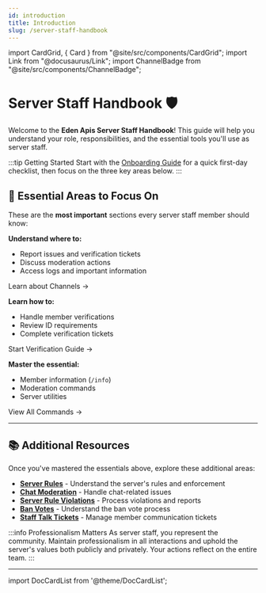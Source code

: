 ```yaml
---
id: introduction
title: Introduction
slug: /server-staff-handbook
---
```


import CardGrid, { Card } from "@site/src/components/CardGrid";
import Link from "@docusaurus/Link";
import ChannelBadge from "@site/src/components/ChannelBadge";

# Server Staff Handbook 🛡️

Welcome to the **Eden Apis Server Staff Handbook**! This guide will help you understand your role, responsibilities, and the essential tools you'll use as server staff.

:::tip Getting Started
Start with the [Onboarding Guide](./server-staff-handbook/onboarding) for a quick first-day checklist, then focus on the three key areas below.
:::

## 🎯 Essential Areas to Focus On

These are the **most important** sections every server staff member should know:

<CardGrid columns={3}>
  <Card title="Server Channels" status="info" icon="📗" href="./server-staff-handbook/server-channels">
    <p><strong>Understand where to:</strong></p>
    <ul>
      <li>Report issues and verification tickets</li>
      <li>Discuss moderation actions</li>
      <li>Access logs and important information</li>
    </ul>
    <p><Link to="./server-staff-handbook/server-channels">Learn about Channels →</Link></p>
  </Card>

  <Card title="Verification Process" status="success" icon="✅" href="./server-staff-handbook/verification-process">
    <p><strong>Learn how to:</strong></p>
    <ul>
      <li>Handle member verifications</li>
      <li>Review ID requirements</li>
      <li>Complete verification tickets</li>
    </ul>
    <p><Link to="./server-staff-handbook/verification-process">Start Verification Guide →</Link></p>
  </Card>

  <Card title="Hephia Commands" status="warning" icon="🤖" href="./server-staff-handbook/hephia-commands">
    <p><strong>Master the essential:</strong></p>
    <ul>
      <li>Member information (<code>/info</code>)</li>
      <li>Moderation commands</li>
      <li>Server utilities</li>
    </ul>
    <p><Link to="./server-staff-handbook/hephia-commands">View All Commands →</Link></p>
  </Card>
</CardGrid>

---

## 📚 Additional Resources

Once you've mastered the essentials above, explore these additional areas:

- **[Server Rules](./server-staff-handbook/server-rules)** - Understand the server's rules and enforcement
- **[Chat Moderation](./server-staff-handbook/chat-moderation)** - Handle chat-related issues
- **[Server Rule Violations](./server-staff-handbook/server-rule-violations)** - Process violations and reports
- **[Ban Votes](./server-staff-handbook/ban-votes/ban-types-overview)** - Understand the ban vote process
- **[Staff Talk Tickets](./server-staff-handbook/moderator/staff-talk-tickets)** - Manage member communication tickets

:::info Professionalism Matters
As server staff, you represent the community. Maintain professionalism in all interactions and uphold the server's values both publicly and privately. Your actions reflect on the entire team.
:::

---

import DocCardList from '@theme/DocCardList';

<DocCardList />
